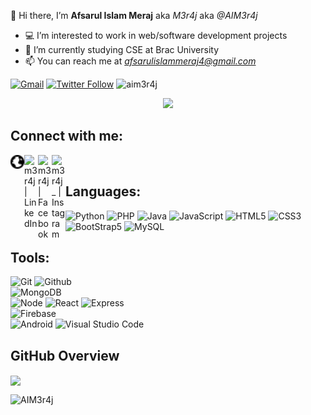 👋 Hi there, I’m **Afsarul Islam Meraj** aka *M3r4j* aka *@AIM3r4j*
- 💻 I’m interested to work in web/software development projects
- 🌱 I’m currently studying CSE at Brac University
- 📫 You can reach me at *afsarulislammeraj4@gmail.com*

[![Gmail](https://img.shields.io/badge/%20-Send%20Mail-black?color=14171A&labelColor=ef5350&logo=gmail&logoColor=ffffff)](mailto:afsarulislammeraj4@gmail.com)
[![Twitter Follow](https://img.shields.io/twitter/follow/100?label=Followers&style=social)](https://twitter.com/m3r4j)
<img src="https://komarev.com/ghpvc/?username=aim3r4j&label=Profile%20views&color=0e75b6&style=flat" alt="aim3r4j" />

<p align="center">
  <img src="https://readme-typing-svg.herokuapp.com?center=true&lines=Computer+Nerd;Full-Stack+Web+Developer;Beginner+Software+Developer;Solving+through+Coding;Can+handle+Linux,+Windows+and+MacOS">
</p>

## Connect with me:

[<img align="left" alt="AIM3r4j" width="22px" src="https://raw.githubusercontent.com/iconic/open-iconic/master/svg/globe.svg" />][website]
[<img align="left" alt="m3r4j | LinkedIn" width="22px" src="https://cdn.jsdelivr.net/npm/simple-icons@v3/icons/linkedin.svg" />][linkedin] 
[<img align="left" alt="m3r4j | Facebook" width="22px" src="https://cdn.jsdelivr.net/npm/simple-icons@v3/icons/facebook.svg" />][facebook]
[<img align="left" alt="m3r4j_ | Instagram" width="22px" src="https://cdn.jsdelivr.net/npm/simple-icons@v3/icons/instagram.svg" />][instagram]

<br /> 

## Languages:

![Python](https://img.shields.io/badge/-Python-000000?style=flat&logo=python)
![PHP](https://img.shields.io/badge/-PHP-000000?style=flat&logo=php)
![Java](https://img.shields.io/badge/-Java-000000?style=flat&logo=java)
![JavaScript](https://img.shields.io/badge/-JavaScript-000000?style=flat&logo=javascript)
![HTML5](https://img.shields.io/badge/-HTML5-000000?style=flat&logo=html5)
![CSS3](https://img.shields.io/badge/-CSS-000000?style=flat&logo=css3)
![BootStrap5](https://img.shields.io/badge/-BootStrap-000000?style=flat&logo=bootstrap)
![MySQL](https://img.shields.io/badge/-MySQL-000000?style=flat&logo=mysql)

## Tools:
![Git](https://img.shields.io/badge/-Git-000000?style=flat&logo=git)
![Github](https://img.shields.io/badge/-Github-000000?style=flat&logo=github) <br />
![MongoDB](https://img.shields.io/badge/-MongoDB-000000?style=flat&logo=mongodb) <br />
![Node](https://img.shields.io/badge/-Node-000000?style=flat&logo=node.js)
![React](https://img.shields.io/badge/-React-000000?style=flat&logo=React)
![Express](https://img.shields.io/badge/-Express-000000?style=flat&logo=Express) <br />
![Firebase](https://img.shields.io/badge/-Firebase-000000?style=flat&logo=firebase) <br />
![Android](https://img.shields.io/badge/-Android-000000?style=flat&logo=android)
![Visual Studio Code](https://img.shields.io/badge/-Visual%20Studio%20Code-000005?style=flat&logo=visual%20studio%20code)<br />

## GitHub Overview

<p align="left">
  <a href="https://github.com/AIM3r4j"> <img align="center" src="https://github-readme-stats.anuraghazra1.vercel.app/api/top-langs/?username=AIM3r4j&layout=compact&theme=radical" />
</a>
</p>
<p align="left"> <img src="https://github-readme-stats.vercel.app/api?username=AIM3r4j&theme=synthwave&show_icons=true" alt="AIM3r4j" />


[website]: https://AIM3r4j.github.io/
[linkedin]:https://www.linkedin.com/in/m3r4j/
[facebook]: https://www.facebook.com/m3r4j/
[instagram]: https://instagram.com/m3r4j_
